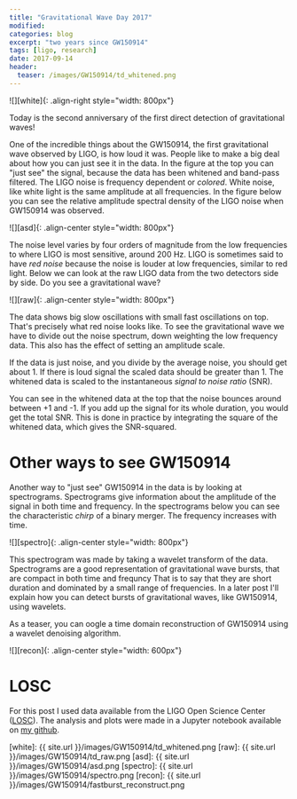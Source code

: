 ```yaml
---
title: "Gravitational Wave Day 2017"
modified:
categories: blog
excerpt: "two years since GW150914"
tags: [ligo, research]
date: 2017-09-14
header:
  teaser: /images/GW150914/td_whitened.png
---
```


![][white]{: .align-right style="width: 800px"}

Today is the second anniversary of the first direct detection of gravitational waves!

One of the incredible things about the GW150914, the first gravitational wave observed by LIGO, is how loud it was.
People like to make a big deal about how you can just see it in the data.
In the figure at the top you can "just see" the signal, because the data has been whitened and band-pass filtered.
The LIGO noise is frequency dependent or _colored_.
White noise, like white light is the same amplitude at all frequencies.
In the figure below you can see the relative amplitude spectral density of the LIGO noise when GW150914 was observed.
 
![][asd]{: .align-center style="width: 800px"}

The noise level varies by four orders of magnitude from the low frequencies to where LIGO is most sensitive, around 200 Hz.
LIGO is sometimes said to have _red noise_ because the noise is louder at low frequencies, similar to red light.
Below we can look at the raw LIGO data from the two detectors side by side.
Do you see a gravitational wave?

![][raw]{: .align-center style="width: 800px"}

The data shows big slow oscillations with small fast oscillations on top.
That's precisely what red noise looks like.
To see the gravitational wave we have to divide out the noise spectrum, down weighting the low frequency data.
This also has the effect of setting an amplitude scale.

If the data is just noise, and you divide by the average noise, you should get about 1.
If there is loud signal the scaled data should be greater than 1.
The whitened data is scaled to the instantaneous _signal to noise ratio_ (SNR).

You can see in the whitened data at the top that the noise bounces around between +1 and -1.
If you add up the signal for its whole duration, you would get the total SNR.
This is done in practice by integrating the square of the whitened data, which gives the SNR-squared.


Other ways to see GW150914
==========================

Another way to "just see" GW150914 in the data is by looking at spectrograms.
Spectrograms give information about the amplitude of the signal in both time and frequency.
In the spectrograms below you can see the characteristic _chirp_ of a binary merger.
The frequency increases with time.

![][spectro]{: .align-center style="width: 800px"}

This spectrogram was made by taking a wavelet transform of the data.
Spectrograms are a good representation of gravitational wave bursts, that are compact in both time and frequncy
That is to say that they are short duration and dominated by a small range of frequencies.
In a later post I'll explain how you can detect bursts of gravitational waves, like GW150914, using wavelets.

As a teaser, you can oogle a time domain reconstruction of GW150914 using a wavelet denoising algorithm.

![][recon]{: .align-center style="width: 600px"}


LOSC
====

For this post I used data available from the LIGO Open Science Center ([LOSC](https://www.losc.ligo.org/about/)).
The analysis and plots were made in a Jupyter notebook available on [my github](https://github.com/paulthebaker/paulthebaker.github.io/blob/master/notebooks/just_seeing_GW150914.ipynb).



[white]: {{ site.url }}/images/GW150914/td_whitened.png
[raw]: {{ site.url }}/images/GW150914/td_raw.png
[asd]: {{ site.url }}/images/GW150914/asd.png
[spectro]: {{ site.url }}/images/GW150914/spectro.png
[recon]: {{ site.url }}/images/GW150914/fastburst_reconstruct.png
